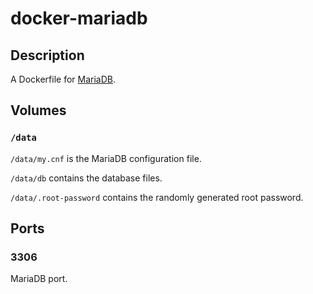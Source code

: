 # docker-mariadb

## Description

A Dockerfile for [MariaDB](https://mariadb.org/).

## Volumes

### `/data`

`/data/my.cnf` is the MariaDB configuration file.

`/data/db` contains the database files.

`/data/.root-password` contains the randomly generated root password.

## Ports

### 3306

MariaDB port.

